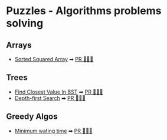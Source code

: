 # Puzzles - Algorithms problems solving

## Arrays
- [Sorted Squared Array](https://github.com/juliocnsouzadev/puzzles_go/issues/5) ➡ [PR 👩🏻‍💻](https://github.com/juliocnsouzadev/puzzles_go/pull/6)

## Trees
- [Find Closest Value In BST](https://github.com/juliocnsouzadev/puzzles_go/issues/7) ➡ [PR 👩🏻‍💻](https://github.com/juliocnsouzadev/puzzles_go/pull/8)
- [Depth-first Search](https://github.com/juliocnsouzadev/puzzles_go/issues/9) ➡ [PR 👩🏻‍💻](https://github.com/juliocnsouzadev/puzzles_go/pull/11)

## Greedy Algos
- [Minimum wating time](https://github.com/juliocnsouzadev/puzzles_go/issues/12) ➡ [PR 👩🏻‍💻](https://github.com/juliocnsouzadev/puzzles_go/pull/13)
